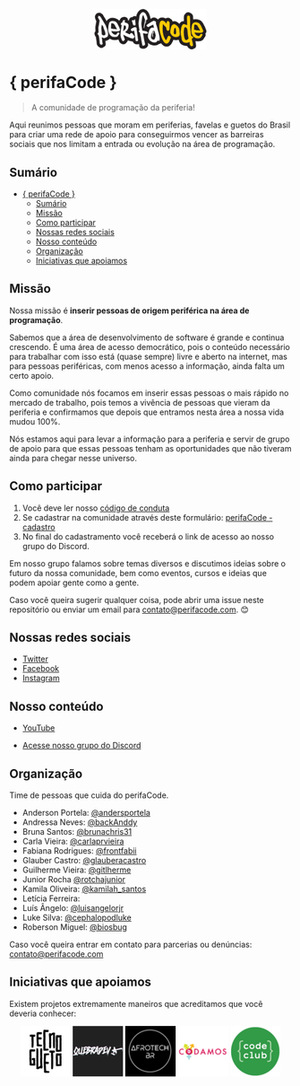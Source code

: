 <p align="center">
    <img src="assets/logos/perifaCode.png" style="width: 200px"alt="perifaCode Logo">
</p>

# { perifaCode }

> A comunidade de programação da periferia!

Aqui reunimos pessoas que moram em periferias, favelas e guetos do Brasil para criar uma rede de apoio para conseguirmos vencer as barreiras sociais que nos limitam a entrada ou evolução na área de programação.

## Sumário

- [{ perifaCode }](#perifacode)
  - [Sumário](#sum%c3%a1rio)
  - [Missão](#miss%c3%a3o)
  - [Como participar](#como-participar)
  - [Nossas redes sociais](#nossas-redes-sociais)
  - [Nosso conteúdo](#nosso-conte%c3%bado)
  - [Organização](#organiza%c3%a7%c3%a3o)
  - [Iniciativas que apoiamos](#iniciativas-que-apoiamos)

## Missão

Nossa missão é **inserir pessoas de origem periférica na área de programação**.

Sabemos que a área de desenvolvimento de software é grande e continua crescendo. É uma área de acesso democrático, pois o conteúdo necessário para trabalhar com isso está (quase sempre) livre e aberto na internet, mas para pessoas periféricas, com menos acesso a informação, ainda falta um certo apoio.

Como comunidade nós focamos em inserir essas pessoas o mais rápido no mercado de trabalho, pois temos a vivência de pessoas que vieram da periferia e confirmamos que depois que entramos nesta área a nossa vida mudou 100%.

Nós estamos aqui para levar a informação para a periferia e servir de grupo de apoio para que essas pessoas tenham as oportunidades que não tiveram ainda para chegar nesse universo.

## Como participar

1. Você deve ler nosso [código de conduta](https://perifacode.com/COC)
2. Se cadastrar na comunidade através deste formulário: [perifaCode - cadastro](http://bit.ly/cadastro-perifacode)
3. No final do cadastramento você receberá o link de acesso ao nosso grupo do Discord.

Em nosso grupo falamos sobre temas diversos e discutimos ideias sobre o futuro da nossa comunidade, bem como eventos, cursos e ideias que podem apoiar gente como a gente.

Caso você queira sugerir qualquer coisa, pode abrir uma issue neste repositório ou enviar um email para contato@perifacode.com. :blush:

## Nossas redes sociais

- [Twitter](https://twitter.com/perifacode)
- [Facebook](https://facebook.com/perifacode)
- [Instagram](https://www.instagram.com/perifacode)

## Nosso conteúdo

- [YouTube](https://www.youtube.com/c/perifaCode)

- [Acesse nosso grupo do Discord](#como-participar)


## Organização

Time de pessoas que cuida do perifaCode.

- Anderson Portela: [@andersportela](https://twitter.com/andersportela)
- Andressa Neves: [@backAnddy](https://twitter.com/backAnddy)
- Bruna Santos: [@brunachris31](https://twitter.com/brunachris31)
- Carla Vieira: [@carlaprvieira](https://twitter.com/carlaprvieira)
- Fabiana Rodrigues: [@frontfabii](https://twitter.com/frontfabii)
- Glauber Castro: [@glauberacastro](https://twitter.com/glauberacastro)
- Guilherme Vieira: [@gitlherme](https://twitter.com/gitlherme)
- Junior Rocha [@rotchajunior](https://twitter.com/rotchajunior)
- Kamila Oliveira: [@kamilah_santos](https://twitter.com/kamilah_santos)
- Letícia Ferreira: []()
- Luís Ângelo: [@luisangelorjr](https://twitter.com/luisangelorjr)
- Luke Silva: [@cephalopodluke](https://twitter.com/cephalopodluke)
- Roberson Miguel: [@biosbug](https://twitter.com/biosbug)

Caso você queira entrar em contato para parcerias ou denúncias: [contato@perifacode.com](mailto:contato@perifacode.com)

## Iniciativas que apoiamos

Existem projetos extremamente maneiros que acreditamos que você deveria conhecer:

<p align="center">
    <a href="https://www.tecnogueto.com.br"><img src="assets/logos/tecnogueto.png" alt="Tecnogueto Logo"></a>
    <a href="https://www.quebradev.com.br"><img src="assets/logos/quebradev.png" alt="QuebraDev Logo"></a>
    <a href="https://twitter.com/afrotechbr"><img src="assets/logos/afrotechbr.png" alt="AfroTechbr Logo"></a>
    <a href="https://www.codamos.club/"><img src="assets/logos/codamos.png" alt="Codamos Logo"></a>
    <a href="https://www.codeclubbrasil.org.br/"><img src="assets/logos/codeclubbrasil.png" alt="CodeClub Brasil Logo"></a>
</p>
